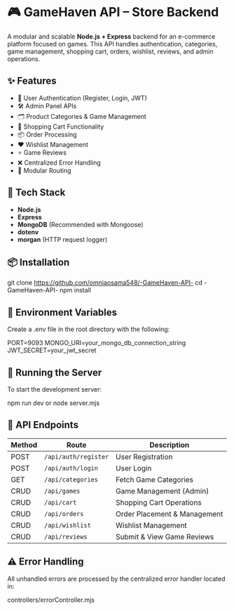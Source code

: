 # 🎮 GameHaven API – Store Backend

A modular and scalable **Node.js + Express** backend for an e-commerce platform focused on games. This API handles authentication, categories, game management, shopping cart, orders, wishlist, reviews, and admin operations.

## ✨ Features

- 🔐 User Authentication (Register, Login, JWT)  
- 🛠️ Admin Panel APIs  
- 🗂️ Product Categories & Game Management  
- 🛒 Shopping Cart Functionality  
- 📦 Order Processing  
- ❤️ Wishlist Management  
- ⭐ Game Reviews  
- ❌ Centralized Error Handling  
- 📁 Modular Routing  

## 🧰 Tech Stack

- **Node.js**  
- **Express**  
- **MongoDB** (Recommended with Mongoose)  
- **dotenv**  
- **morgan** (HTTP request logger)  

## 📦 Installation

git clone https://github.com/omniaosama548/-GameHaven-API-
cd -GameHaven-API-
npm install

## 🔐 Environment Variables

Create a .env file in the root directory with the following:

PORT=9093
MONGO_URI=your_mongo_db_connection_string
JWT_SECRET=your_jwt_secret


## 🚀 Running the Server
To start the development server:

npm run dev
or
node server.mjs

## 🔗 API Endpoints
| Method | Route                | Description                  |
| ------ | -------------------- | ---------------------------- |
| POST   | `/api/auth/register` | User Registration            |
| POST   | `/api/auth/login`    | User Login                   |
| GET    | `/api/categories`    | Fetch Game Categories        |
| CRUD   | `/api/games`         | Game Management (Admin)      |
| CRUD   | `/api/cart`          | Shopping Cart Operations     |
| CRUD   | `/api/orders`        | Order Placement & Management |
| CRUD   | `/api/wishlist`      | Wishlist Management          |
| CRUD   | `/api/reviews`       | Submit & View Game Reviews   |


## ⚠️ Error Handling
All unhandled errors are processed by the centralized error handler located in:

controllers/errorController.mjs



